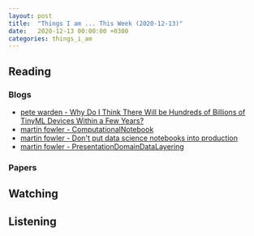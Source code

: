 ```yaml
---
layout: post
title:  "Things I am ... This Week (2020-12-13)"
date:   2020-12-13 00:00:00 +0300
categories: things_i_am
---
```


<!-- # Things I am ... This Week   -->

## Reading  

### Blogs

- [pete warden - Why Do I Think There Will be Hundreds of Billions of TinyML Devices Within a Few Years?][pw1]
- [martin fowler - ComputationalNotebook][mf1]
- [martin fowler - Don't put data science notebooks into production][mf2]
- [martin fowler - PresentationDomainDataLayering][mf3]

### Papers

## Watching  

## Listening  

[pw1]:https://petewarden.com/2020/11/14/why-do-i-think-there-will-be-hundreds-of-billions-of-tinyml-devices-within-a-few-years/?utm_source=feedburner&utm_medium=feed&utm_campaign=Feed%3A+typepad%2Fpetewarden+%28PeteSearch%29
[mf1]:https://martinfowler.com/bliki/ComputationalNotebook.html
[mf2]:https://martinfowler.com/articles/productize-data-sci-notebooks.html
[mf3]:https://martinfowler.com/bliki/PresentationDomainDataLayering.html